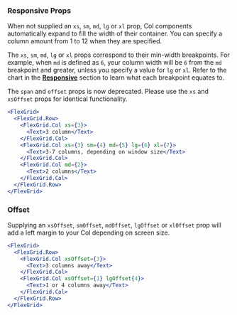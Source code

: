 ### Responsive Props

When not supplied an `xs`, `sm`, `md`, `lg` or `xl` prop, Col components automatically expand to fill the width of their container. You can specify a column amount from 1 to 12 when they are specified.

The `xs`, `sm`, `md`, `lg` or `xl` props correspond to their min-width breakpoints. For example, when `md` is defined as `6`, your column width will be `6` from the `md` breakpoint and greater, unless you specify a value for `lg` or `xl`. Refer to the chart in the [**Responsive**](#responsive) section to learn what each breakpoint equates to.

The `span` and `offset` props is now deprecated. Please use the `xs` and `xsOffset` props for identical functionality.

```jsx
<FlexGrid>
  <FlexGrid.Row>
    <FlexGrid.Col xs={3}>
      <Text>3 column</Text>
    </FlexGrid.Col>
    <FlexGrid.Col xs={3} sm={4} md={5} lg={6} xl={7}>
      <Text>3-7 columns, depending on window size</Text>
    </FlexGrid.Col>
    <FlexGrid.Col md={2}>
      <Text>2 columns</Text>
    </FlexGrid.Col>
  </FlexGrid.Row>
</FlexGrid>
```

### Offset

Supplying an `xsOffset`, `smOffset`, `mdOffset`, `lgOffset` or `xlOffset` prop will add a left margin to your Col depending on screen size.

```jsx
<FlexGrid>
  <FlexGrid.Row>
    <FlexGrid.Col xsOffset={3}>
      <Text>3 columns away</Text>
    </FlexGrid.Col>
    <FlexGrid.Col xsOffset={1} lgOffset{4}>
      <Text>1 or 4 columns away</Text>
    </FlexGrid.Col>
  </FlexGrid.Row>
</FlexGrid>
```
